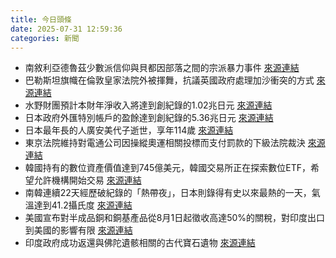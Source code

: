 ```yaml
---
title: 今日頭條
date: 2025-07-31 12:59:36
categories: 新聞            
---
```

- 南敘利亞德魯茲少數派信仰與貝都因部落之間的宗派暴力事件 [來源連結](https://www.theguardian.com/world/video/2025/jul/31/inside-horror-southern-syria-sectarian-violence-video)
- 巴勒斯坦旗幟在倫敦皇家法院外被揮舞，抗議英國政府處理加沙衝突的方式 [來源連結](https://www.japantimes.co.jp/news/2025/07/31/world/politics/palestinians-member-united-nations/)
- 水野財團預計本財年淨收入將達到創紀錄的1.02兆日元 [來源連結](https://www.japantimes.co.jp/business/2025/07/31/companies/mizuho-profit-forecast-rise/)
- 日本政府外匯特別帳戶的盈餘達到創紀錄的5.36兆日元 [來源連結](https://www.japantimes.co.jp/business/2025/07/31/surplus-forex-special-account-record-high/)
- 日本最年長的人廣安美代子逝世，享年114歲 [來源連結](https://www.japantimes.co.jp/news/2025/07/31/japan/society/oldest-person-death/)
- 東京法院維持對電通公司因操縱奧運相關投標而支付罰款的下級法院裁決 [來源連結](https://www.japantimes.co.jp/news/2025/07/31/japan/crime-legal/dentsu-bid-rigging-uphold/)
- 韓國持有的數位資產價值達到745億美元，韓國交易所正在探索數位ETF，希望允許機構開始交易 [來源連結](https://asiatimes.com/2025/07/us-tariff-deal-clears-way-for-koreas-stablecoin-dream/)
- 南韓連續22天經歷破紀錄的「熱帶夜」，日本則錄得有史以來最熱的一天，氣溫達到41.2攝氏度 [來源連結](https://www.theguardian.com/world/2025/jul/31/hot-weather-japan-south-korea-record-breaking-heat)
- 美國宣布對半成品銅和銅基產品從8月1日起徵收高達50%的關稅，對印度出口到美國的影響有限 [來源連結](https://www.thehindu.com/news/international/us-imposes-50-tariff-on-copper-imports-limited-impact-on-india/article69877772.ece)
- 印度政府成功返還與佛陀遺骸相關的古代寶石遺物 [來源連結](https://www.theguardian.com/world/2025/jul/31/a-joyous-day-india-celebrates-return-of-ancient-gems-linked-to-the-buddha)



